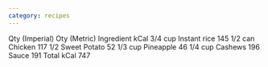 ```yaml
---
category: recipes
---
```

Qty (Imperial)	Oty (Metric)	Ingredient	kCal
3/4 cup		Instant rice	145
1/2 can		Chicken	117
1/2		Sweet Potato	52
1/3 cup		Pineapple	46
1/4 cup		Cashews	196
Sauce	191
Total kCal	747